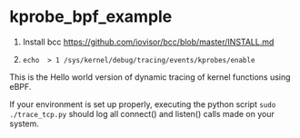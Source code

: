 # kprobe_bpf_example

1. Install bcc https://github.com/iovisor/bcc/blob/master/INSTALL.md

2. `echo  > 1 /sys/kernel/debug/tracing/events/kprobes/enable` 


This is the Hello world version of dynamic tracing of kernel functions using
eBPF.

If your environment is set up properly, executing the python script `sudo
./trace_tcp.py` should
log all connect() and listen() calls made on your system.



